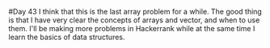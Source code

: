#Day 43
I think that this is the last array problem for a while.
The good thing is that I have very clear the concepts of arrays and vector, and when to use them.
I'll be making more problems in Hackerrank while at the same time I learn the basics of data structures.
 


